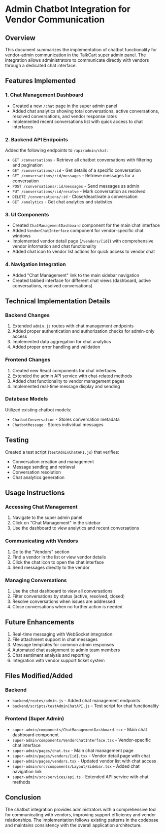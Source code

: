 # Admin Chatbot Integration for Vendor Communication

## Overview
This document summarizes the implementation of chatbot functionality for vendor-admin communication in the TalkCart super admin panel. The integration allows administrators to communicate directly with vendors through a dedicated chat interface.

## Features Implemented

### 1. Chat Management Dashboard
- Created a new `/chat` page in the super admin panel
- Added chat analytics showing total conversations, active conversations, resolved conversations, and vendor response rates
- Implemented recent conversations list with quick access to chat interfaces

### 2. Backend API Endpoints
Added the following endpoints to `/api/admin/chat`:
- `GET /conversations` - Retrieve all chatbot conversations with filtering and pagination
- `GET /conversations/:id` - Get details of a specific conversation
- `GET /conversations/:id/messages` - Retrieve messages for a conversation
- `POST /conversations/:id/messages` - Send messages as admin
- `PUT /conversations/:id/resolve` - Mark conversation as resolved
- `DELETE /conversations/:id` - Close/deactivate a conversation
- `GET /analytics` - Get chat analytics and statistics

### 3. UI Components
- Created `ChatManagementDashboard` component for the main chat interface
- Added `VendorChatInterface` component for vendor-specific chat windows
- Implemented vendor detail page (`/vendors/[id]`) with comprehensive vendor information and chat functionality
- Added chat icon to vendor list actions for quick access to vendor chat

### 4. Navigation Integration
- Added "Chat Management" link to the main sidebar navigation
- Created tabbed interface for different chat views (dashboard, active conversations, resolved conversations)

## Technical Implementation Details

### Backend Changes
1. Extended `admin.js` routes with chat management endpoints
2. Added proper authentication and authorization checks for admin-only access
3. Implemented data aggregation for chat analytics
4. Added proper error handling and validation

### Frontend Changes
1. Created new React components for chat interfaces
2. Extended the admin API service with chat-related methods
3. Added chat functionality to vendor management pages
4. Implemented real-time message display and sending

### Database Models
Utilized existing chatbot models:
- `ChatbotConversation` - Stores conversation metadata
- `ChatbotMessage` - Stores individual messages

## Testing
Created a test script (`testAdminChatAPI.js`) that verifies:
- Conversation creation and management
- Message sending and retrieval
- Conversation resolution
- Chat analytics generation

## Usage Instructions

### Accessing Chat Management
1. Navigate to the super admin panel
2. Click on "Chat Management" in the sidebar
3. Use the dashboard to view analytics and recent conversations

### Communicating with Vendors
1. Go to the "Vendors" section
2. Find a vendor in the list or view vendor details
3. Click the chat icon to open the chat interface
4. Send messages directly to the vendor

### Managing Conversations
1. Use the chat dashboard to view all conversations
2. Filter conversations by status (active, resolved, closed)
3. Resolve conversations when issues are addressed
4. Close conversations when no further action is needed

## Future Enhancements
1. Real-time messaging with WebSocket integration
2. File attachment support in chat messages
3. Message templates for common admin responses
4. Automated chat assignment to admin team members
5. Chat sentiment analysis and reporting
6. Integration with vendor support ticket system

## Files Modified/Added

### Backend
- `backend/routes/admin.js` - Added chat management endpoints
- `backend/scripts/testAdminChatAPI.js` - Test script for chat functionality

### Frontend (Super Admin)
- `super-admin/components/ChatManagementDashboard.tsx` - Main chat dashboard component
- `super-admin/components/VendorChatInterface.tsx` - Vendor-specific chat interface
- `super-admin/pages/chat.tsx` - Main chat management page
- `super-admin/pages/vendors/[id].tsx` - Vendor detail page with chat
- `super-admin/pages/vendors.tsx` - Updated vendor list with chat access
- `super-admin/src/components/Layout/Sidebar.tsx` - Added chat navigation link
- `super-admin/src/services/api.ts` - Extended API service with chat methods

## Conclusion
The chatbot integration provides administrators with a comprehensive tool for communicating with vendors, improving support efficiency and vendor relationships. The implementation follows existing patterns in the codebase and maintains consistency with the overall application architecture.